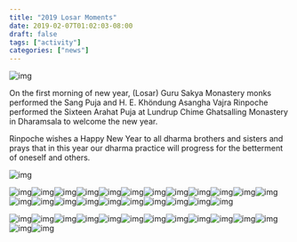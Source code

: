 ```yaml
---
title: "2019 Losar Moments"
date: 2019-02-07T01:02:03-08:00
draft: false
tags: ["activity"]
categories: ["news"]
---
```


![img](https://mmbiz.qpic.cn/mmbiz_jpg/jZ6aUbzt6IRMgMOCLqTAudBYgo5qKRXRhPkNrWCzWiaGPLCEHZJmib4NHve0gpT4MRtghCOlbFyFZzwa3R2j3HtQ/640?wx_fmt=jpeg&wxfrom=5&wx_lazy=1&wx_co=1)


On the first morning of new year, (Losar) Guru Sakya Monastery monks performed the Sang Puja and H. E. Khöndung Asangha Vajra Rinpoche performed the Sixteen Arahat Puja at Lundrup Chime Ghatsalling Monastery in Dharamsala to welcome the new year. 

Rinpoche wishes a Happy New Year to all dharma brothers and sisters and prays that in this year our dharma practice will progress for the betterment of oneself and others.


![img](https://mmbiz.qpic.cn/mmbiz_jpg/jZ6aUbzt6IRMgMOCLqTAudBYgo5qKRXRpEMWuMbJuNUib3wsDRCcB82rhFu6Nm2OVb3GzW2n3iavZAKT4zaP4hjw/640?wx_fmt=jpeg&wxfrom=5&wx_lazy=1&wx_co=1)


![img](https://mmbiz.qpic.cn/mmbiz_jpg/jZ6aUbzt6IRMgMOCLqTAudBYgo5qKRXRRNh5wLbEMg7SauoSKJxG9CCo6ibKRnp6ab43ZOyQnd1sy3otA8UqyOg/640?wx_fmt=jpeg&wxfrom=5&wx_lazy=1&wx_co=1)![img](https://mmbiz.qpic.cn/mmbiz_jpg/jZ6aUbzt6IRMgMOCLqTAudBYgo5qKRXRjgtV9SeJWmF2uqWibmIIYIBpZORBjq9JXwpOPZB2G3ck3xsuicaGYkWw/640?wx_fmt=jpeg&wxfrom=5&wx_lazy=1&wx_co=1)![img](https://mmbiz.qpic.cn/mmbiz_jpg/jZ6aUbzt6IRMgMOCLqTAudBYgo5qKRXReXSpg9qUzYcSUwrd48Ccjr3kqYCkqfgYbXmDDstpGYMAw8micacWTjw/640?wx_fmt=jpeg&wxfrom=5&wx_lazy=1&wx_co=1)![img](https://mmbiz.qpic.cn/mmbiz_jpg/jZ6aUbzt6IRMgMOCLqTAudBYgo5qKRXRcQXvcAM1WayMXl9TQJibBUG4nGiaCgggbRYZQ9pBmamfGVV2vusoiakWA/640?wx_fmt=jpeg&wxfrom=5&wx_lazy=1&wx_co=1)![img](https://mmbiz.qpic.cn/mmbiz_jpg/jZ6aUbzt6IRMgMOCLqTAudBYgo5qKRXRps5UVib0tsYtjDEp0ulwrJY0Xt1dZSqyXuuUdvWSqqCYYEsw7vfsoWw/640?wx_fmt=jpeg&wxfrom=5&wx_lazy=1&wx_co=1)![img](https://mmbiz.qpic.cn/mmbiz_jpg/jZ6aUbzt6IRMgMOCLqTAudBYgo5qKRXR7MeFGGTKLpSs9dvqQsr1tXJqKdaSn50O3YcPiaWwdjmATVOWeyDNtoQ/640?wx_fmt=jpeg&wxfrom=5&wx_lazy=1&wx_co=1)![img](https://mmbiz.qpic.cn/mmbiz_jpg/jZ6aUbzt6IRMgMOCLqTAudBYgo5qKRXRkvic6bNicOmUH1hoYMTE45eZSTHaLjyYu8VFaHjX266vFGtzgff1ewVw/640?wx_fmt=jpeg&wxfrom=5&wx_lazy=1&wx_co=1)![img](https://mmbiz.qpic.cn/mmbiz_jpg/jZ6aUbzt6IRMgMOCLqTAudBYgo5qKRXRbCBkWHaN4AcJsNoAPj6THufIKm7rNOKq1KNoLdzKOy5HKQY8cpNaBA/640?wx_fmt=jpeg&wxfrom=5&wx_lazy=1&wx_co=1)![img](https://mmbiz.qpic.cn/mmbiz_jpg/jZ6aUbzt6IRMgMOCLqTAudBYgo5qKRXRcFRdiaN08h7Sb5siadkKToFfa79khhMiaicOIjoIgmY7jeibj84yIFzYqug/640?wx_fmt=jpeg&wxfrom=5&wx_lazy=1&wx_co=1)![img](https://mmbiz.qpic.cn/mmbiz_jpg/jZ6aUbzt6IRMgMOCLqTAudBYgo5qKRXR3n4rAZ0NoPb72gDlGq8wsANicicBTacfahibdNZ6mZuaIfm5EVIp7YcPA/640?wx_fmt=jpeg&wxfrom=5&wx_lazy=1&wx_co=1)![img](https://mmbiz.qpic.cn/mmbiz_jpg/jZ6aUbzt6IRMgMOCLqTAudBYgo5qKRXRpMkLkoklwBS5MhcrAxqNmicjXiatwTLVTOVMo5mNRUARgC6esUnGgkgg/640?wx_fmt=jpeg&wxfrom=5&wx_lazy=1&wx_co=1)![img](https://mmbiz.qpic.cn/mmbiz_jpg/jZ6aUbzt6IRMgMOCLqTAudBYgo5qKRXRDMQvp8617DEManr9icqH0Gqvz1LJKaUbPh7ppYjicImhNSJicQxF6dMhQ/640?wx_fmt=jpeg&wxfrom=5&wx_lazy=1&wx_co=1)![img](https://mmbiz.qpic.cn/mmbiz_jpg/jZ6aUbzt6IRMgMOCLqTAudBYgo5qKRXRsIhY55S8vBZyib20037nXk9Yb19wVbTvLXpzedvOib7bzCC1tpBMsUBg/640?wx_fmt=jpeg&wxfrom=5&wx_lazy=1&wx_co=1)![img](https://mmbiz.qpic.cn/mmbiz_jpg/jZ6aUbzt6IRMgMOCLqTAudBYgo5qKRXRYwiaxIqN5kpq6C6ia1Fwpl6RoORkQGG82SUiagdFlEabv56icBWyAkmFIA/640?wx_fmt=jpeg&wxfrom=5&wx_lazy=1&wx_co=1)![img](https://mmbiz.qpic.cn/mmbiz_jpg/jZ6aUbzt6IRMgMOCLqTAudBYgo5qKRXR7lAHWhXg6FjM1OX9RLtMLgDRVEb4lYYV1cIbeBgSw1XK2b1ke4uDdw/640?wx_fmt=jpeg&wxfrom=5&wx_lazy=1&wx_co=1)![img](https://mmbiz.qpic.cn/mmbiz_jpg/jZ6aUbzt6IRMgMOCLqTAudBYgo5qKRXRCLEGgfJDPDOCic0pYArMCSSt9qjAJWz7zt1NAGlp2zUAuuwVNaY59SA/640?wx_fmt=jpeg&wxfrom=5&wx_lazy=1&wx_co=1)![img](https://mmbiz.qpic.cn/mmbiz_jpg/jZ6aUbzt6IRMgMOCLqTAudBYgo5qKRXRKNpbDt7rhCjdDSEMjJuOIiagibfXr5NpyBDjEvReN6z8icyYKP0wkcbRQ/640?wx_fmt=jpeg&wxfrom=5&wx_lazy=1&wx_co=1)![img](https://mmbiz.qpic.cn/mmbiz_jpg/jZ6aUbzt6IRMgMOCLqTAudBYgo5qKRXRBl2sjSOcEEhIFDmD3zsicFJgzHUzhA02wT22m2DtP3NXyechKmecVYg/640?wx_fmt=jpeg&wxfrom=5&wx_lazy=1&wx_co=1)![img](https://mmbiz.qpic.cn/mmbiz_jpg/jZ6aUbzt6IRMgMOCLqTAudBYgo5qKRXRibzHgziaah2aoYGp4QWqqVganwIV8Y1S7aBS3CHhKTBAYWkXibJaPaI2A/640?wx_fmt=jpeg&wxfrom=5&wx_lazy=1&wx_co=1)![img](https://mmbiz.qpic.cn/mmbiz_jpg/jZ6aUbzt6IRMgMOCLqTAudBYgo5qKRXRls9w4TyOkhCLjt188AyP4VDZSbknYtv0Ebsk2FkqTU8Qia9B6GIj7ibw/640?wx_fmt=jpeg&wxfrom=5&wx_lazy=1&wx_co=1)![img](https://mmbiz.qpic.cn/mmbiz_jpg/jZ6aUbzt6IRMgMOCLqTAudBYgo5qKRXRsibcu89dExzdtAMOEl72Q9qkqAeh4BRVuPBshFtFicEdP8rkRjq1lOCA/640?wx_fmt=jpeg&wxfrom=5&wx_lazy=1&wx_co=1)![img](https://mmbiz.qpic.cn/mmbiz_jpg/jZ6aUbzt6IRMgMOCLqTAudBYgo5qKRXReL5EhSHLppRKO6eicelc7HPTibNCyr24YaYTcFyibUjFzxMeXpDdjtczw/640?wx_fmt=jpeg&wxfrom=5&wx_lazy=1&wx_co=1)



![img](https://mmbiz.qpic.cn/mmbiz_jpg/jZ6aUbzt6IRMgMOCLqTAudBYgo5qKRXRl0d6CZVzdF3iah9ynluR4dfN8mqqkn1Z7enhibKusvwma6TsxFcDdUWA/640?wx_fmt=jpeg&wxfrom=5&wx_lazy=1&wx_co=1)![img](https://mmbiz.qpic.cn/mmbiz_jpg/jZ6aUbzt6IRMgMOCLqTAudBYgo5qKRXRPx3VwL3t17icciapvy648QvByLdQZfkxOErxGnicKczvRcIjZVhfD9yVg/640?wx_fmt=jpeg&wxfrom=5&wx_lazy=1&wx_co=1)![img](https://mmbiz.qpic.cn/mmbiz_jpg/jZ6aUbzt6IRMgMOCLqTAudBYgo5qKRXRWmian4hkmGuY6iaVtEacj27kiaYbO2liaOktHwIcf18aayJMraicAB3hCbw/640?wx_fmt=jpeg&wxfrom=5&wx_lazy=1&wx_co=1)![img](https://mmbiz.qpic.cn/mmbiz_jpg/jZ6aUbzt6IRMgMOCLqTAudBYgo5qKRXRGicZRJdxsAMOpWt5yq2FBbfTQ4EvmFODj2TMsCZia3ibXdQVIj5NkwR0A/640?wx_fmt=jpeg&wxfrom=5&wx_lazy=1&wx_co=1)![img](https://mmbiz.qpic.cn/mmbiz_jpg/jZ6aUbzt6IRMgMOCLqTAudBYgo5qKRXRo2Zc4ZSaagKRtxlekXvTG8cp4n846CNGI6R3pxFvF2JpsPJOlAj88Q/640?wx_fmt=jpeg&wxfrom=5&wx_lazy=1&wx_co=1)![img](https://mmbiz.qpic.cn/mmbiz_jpg/jZ6aUbzt6IRMgMOCLqTAudBYgo5qKRXRJ6w42gumpkDOUVib3tibP2hvWxesfNslPzj2tDcbg6ao6dF8pxWVIl8w/640?wx_fmt=jpeg&wxfrom=5&wx_lazy=1&wx_co=1)![img](https://mmbiz.qpic.cn/mmbiz_jpg/jZ6aUbzt6IRMgMOCLqTAudBYgo5qKRXRibV3lK411cSlzlV6Z1hnNgibLbOVziby0RUM8R65Cxr6LK4XGk4sEHuWw/640?wx_fmt=jpeg&wxfrom=5&wx_lazy=1&wx_co=1)![img](https://mmbiz.qpic.cn/mmbiz_jpg/jZ6aUbzt6IRMgMOCLqTAudBYgo5qKRXRrhRibPMahZwsYL5hUia4HT2s0gUqBhEIG3ZusBe4POq3dtBLppNgSPQw/640?wx_fmt=jpeg&wxfrom=5&wx_lazy=1&wx_co=1)![img](https://mmbiz.qpic.cn/mmbiz_jpg/jZ6aUbzt6IRMgMOCLqTAudBYgo5qKRXRT8y2W9ZlicSbmFx2ex1gco4yLPicY0ZKXjB8VYd0cNicWrIfyU6TwTNoQ/640?wx_fmt=jpeg&wxfrom=5&wx_lazy=1&wx_co=1)![img](https://mmbiz.qpic.cn/mmbiz_jpg/jZ6aUbzt6IRMgMOCLqTAudBYgo5qKRXRibFcqAK7C5G2R9X5iaf9DibFvIM63xn3qg0TOiaxgjIJvsdFgHPJWu7zeA/640?wx_fmt=jpeg&wxfrom=5&wx_lazy=1&wx_co=1)![img](https://mmbiz.qpic.cn/mmbiz_jpg/jZ6aUbzt6IRMgMOCLqTAudBYgo5qKRXR49QTWE2CwWU2x2L74lOUUfQQgrcAjaA0Q6H3fx3QVLlqWa5BDcs7QA/640?wx_fmt=jpeg&wxfrom=5&wx_lazy=1&wx_co=1)![img](https://mmbiz.qpic.cn/mmbiz_jpg/jZ6aUbzt6IRMgMOCLqTAudBYgo5qKRXR2Q5azB39WiatLwQNiacEw2yXgKaQ1qqbX7DZObQiaKY8LHZl6tRicgAUpg/640?wx_fmt=jpeg&wxfrom=5&wx_lazy=1&wx_co=1)![img](https://mmbiz.qpic.cn/mmbiz_jpg/jZ6aUbzt6IRMgMOCLqTAudBYgo5qKRXR5j0AfR12HW6icmbWQkdHLXiaj6o2mJBSOZc3IImId0a8g349KCfwueSw/640?wx_fmt=jpeg&wxfrom=5&wx_lazy=1&wx_co=1)![img](https://mmbiz.qpic.cn/mmbiz_jpg/jZ6aUbzt6IRMgMOCLqTAudBYgo5qKRXRwsPYKrfesZltlIEpPpnUVyJrk1hvzncjiahmDIntiazdTSZApHfjw7Ng/640?wx_fmt=jpeg&wxfrom=5&wx_lazy=1&wx_co=1)




